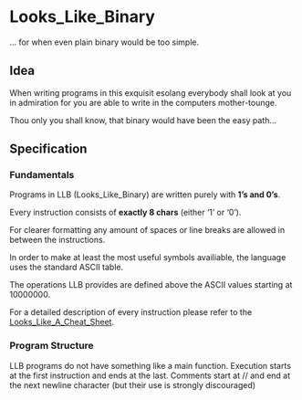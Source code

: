 # Looks_Like_Binary
… for when even plain binary would be too simple.

## Idea
When writing programs in this exquisit esolang everybody shall look at you in admiration for you are able to write in the computers mother-tounge.

Thou only you shall know, that binary would have been the easy path…

## Specification
### Fundamentals
Programs in LLB (Looks_Like_Binary) are written purely with **1’s and 0’s**.

Every instruction consists of **exactly 8 chars** (either ‘1’ or ‘0’).

For clearer formatting any amount of spaces or line breaks are allowed in between the instructions.

In order to make at least the most useful symbols availiable, the language uses the standard ASCII table.

The operations LLB provides are defined above the ASCII values starting at 10000000.

For a detailed description of every instruction please refer to the [Looks_Like_A_Cheat_Sheet](./Looks_Like_A_Cheat_Sheet.md).

### Program Structure
LLB programs do not have something like a main function. Execution starts at the first instruction and ends at the last.
Comments start at // and end at the next newline character (but their use is strongly discouraged)
